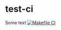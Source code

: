 # test-ci
Some text
[![Makefile CI](https://github.com/leondmg/test-ci/actions/workflows/makefile.yml/badge.svg?branch=main)](https://github.com/leondmg/test-ci/actions/workflows/makefile.yml)
